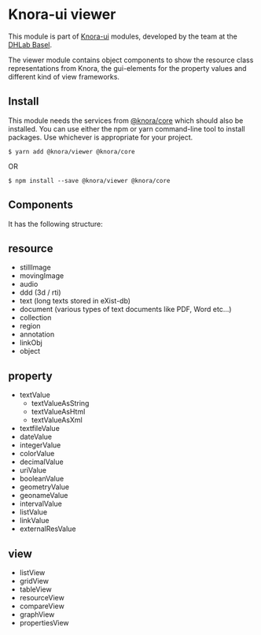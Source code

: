 # Knora-ui viewer
<!-- // not yet published
![npm (scoped)](https://img.shields.io/npm/v/@knora/viewer.svg)
-->

This module is part of [Knora-ui](https://github.com/dhlab-basel/Knora-ui) modules, developed by the team at the [DHLab Basel](http://dhlab.unibas.ch).

The viewer module contains object components to show the resource class representations from Knora, the gui-elements for the property values and different kind of view frameworks.

## Install
This module needs the services from [@knora/core](https://www.npmjs.com/package/@knora/core) which should also be installed.
You can use either the npm or yarn command-line tool to install packages. Use whichever is appropriate for your project.

`$ yarn add @knora/viewer @knora/core`

OR

`$ npm install --save @knora/viewer @knora/core`



## Components
It has the following structure:

## resource
  - stillImage
  - movingImage
  - audio
  - ddd (3d / rti)
  - text (long texts stored in eXist-db)
  - document (various types of text documents like PDF, Word etc...)
  - collection
  - region
  - annotation
  - linkObj
  - object

## property
  - textValue
    - textValueAsString
    - textValueAsHtml
    - textValueAsXml
  - textfileValue
  - dateValue
  - integerValue
  - colorValue
  - decimalValue
  - uriValue
  - booleanValue
  - geometryValue
  - geonameValue
  - intervalValue
  - listValue
  - linkValue
  - externalResValue

## view
  - listView
  - gridView
  - tableView
  - resourceView
  - compareView
  - graphView
  - propertiesView

